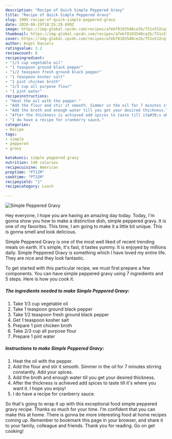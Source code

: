 ```yaml
---
description: "Recipe of Quick Simple Peppered Gravy"
title: "Recipe of Quick Simple Peppered Gravy"
slug: 1005-recipe-of-quick-simple-peppered-gravy
date: 2020-08-29T18:55:29.699Z
image: https://img-global.cpcdn.com/recipes/a7ebf8103548ce2b/751x532cq70/simple-peppered-gravy-recipe-main-photo.jpg
thumbnail: https://img-global.cpcdn.com/recipes/a7ebf8103548ce2b/751x532cq70/simple-peppered-gravy-recipe-main-photo.jpg
cover: https://img-global.cpcdn.com/recipes/a7ebf8103548ce2b/751x532cq70/simple-peppered-gravy-recipe-main-photo.jpg
author: Angel Daniels
ratingvalue: 3.2
reviewcount: 8
recipeingredient:
- "1/3 cup vegetable oil"
- "1 teaspoon ground black pepper"
- "1/2 teaspoon fresh ground black pepper"
- "1 teaspoon kosher salt"
- "1 pint chicken broth"
- "2/3 cup all purpose flour"
- "1 pint water"
recipeinstructions:
- "Heat the oil with the pepper."
- "Add the flour and stir it smooth. Simmer in the oil for 7 minutes stirring constantly. Add your spices."
- "Add the broth and enough water till you get your desired thickness."
- "After the thickness is achieved add spices to taste till it&#39;s where you want it. I hope you enjoy!"
- "I do have a recipe for cranberry sauce."
categories:
- Recipe
tags:
- simple
- peppered
- gravy

katakunci: simple peppered gravy 
nutrition: 140 calories
recipecuisine: American
preptime: "PT12M"
cooktime: "PT32M"
recipeyield: "1"
recipecategory: Lunch

---
```



![Simple Peppered Gravy](https://img-global.cpcdn.com/recipes/a7ebf8103548ce2b/751x532cq70/simple-peppered-gravy-recipe-main-photo.jpg)

Hey everyone, I hope you are having an amazing day today. Today, I'm gonna show you how to make a distinctive dish, simple peppered gravy. It is one of my favorites. This time, I am going to make it a little bit unique. This is gonna smell and look delicious.



Simple Peppered Gravy is one of the most well liked of recent trending meals on earth. It's simple, it's fast, it tastes yummy. It is enjoyed by millions daily. Simple Peppered Gravy is something which I have loved my entire life. They are nice and they look fantastic.


To get started with this particular recipe, we must first prepare a few components. You can have simple peppered gravy using 7 ingredients and 5 steps. Here is how you cook it.

<!--inarticleads1-->

##### The ingredients needed to make Simple Peppered Gravy:

1. Take 1/3 cup vegetable oil
1. Take 1 teaspoon ground black pepper
1. Take 1/2 teaspoon fresh ground black pepper
1. Get 1 teaspoon kosher salt
1. Prepare 1 pint chicken broth
1. Take 2/3 cup all purpose flour
1. Prepare 1 pint water




<!--inarticleads2-->

##### Instructions to make Simple Peppered Gravy:

1. Heat the oil with the pepper.
1. Add the flour and stir it smooth. Simmer in the oil for 7 minutes stirring constantly. Add your spices.
1. Add the broth and enough water till you get your desired thickness.
1. After the thickness is achieved add spices to taste till it&#39;s where you want it. I hope you enjoy!
1. I do have a recipe for cranberry sauce.




So that's going to wrap it up with this exceptional food simple peppered gravy recipe. Thanks so much for your time. I'm confident that you can make this at home. There is gonna be more interesting food at home recipes coming up. Remember to bookmark this page in your browser, and share it to your family, colleague and friends. Thank you for reading. Go on get cooking!
